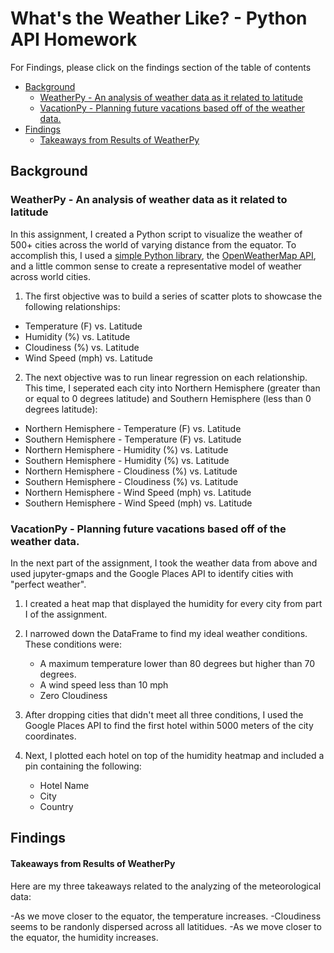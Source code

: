 # What's the Weather Like? - Python API Homework <!-- omit in toc -->

For Findings, please click on the findings section of the table of contents

- [Background](#background)
  - [WeatherPy - An analysis of weather data as it related to latitude](#weatherpy---an-analysis-of-weather-data-as-it-related-to-latitude)
  - [VacationPy - Planning future vacations based off of the weather data.](#vacationpy---planning-future-vacations-based-off-of-the-weather-data)
- [Findings](#findings)
    - [Takeaways from Results of WeatherPy](#takeaways-from-results-of-weatherpy)

## Background

### WeatherPy - An analysis of weather data as it related to latitude

In this assignment, I created a Python script to visualize the weather of 500+ cities across the world of varying distance from the equator. To accomplish this, I used a [simple Python library](https://pypi.python.org/pypi/citipy), the [OpenWeatherMap API](https://openweathermap.org/api), and a little common sense to create a representative model of weather across world cities.

1. The first objective was to build a series of scatter plots to showcase the following relationships:

* Temperature (F) vs. Latitude
* Humidity (%) vs. Latitude
* Cloudiness (%) vs. Latitude
* Wind Speed (mph) vs. Latitude

2. The next objective was to run linear regression on each relationship. This time, I seperated each city into Northern Hemisphere (greater than or equal to 0 degrees latitude) and Southern Hemisphere (less than 0 degrees latitude):

* Northern Hemisphere - Temperature (F) vs. Latitude
* Southern Hemisphere - Temperature (F) vs. Latitude
* Northern Hemisphere - Humidity (%) vs. Latitude
* Southern Hemisphere - Humidity (%) vs. Latitude
* Northern Hemisphere - Cloudiness (%) vs. Latitude
* Southern Hemisphere - Cloudiness (%) vs. Latitude
* Northern Hemisphere - Wind Speed (mph) vs. Latitude
* Southern Hemisphere - Wind Speed (mph) vs. Latitude

### VacationPy - Planning future vacations based off of the weather data.

In the next part of the assignment, I took the weather data from above and used jupyter-gmaps and the Google Places API to identify
cities with "perfect weather".

1.  I created a heat map that displayed the humidity for every city from part I of the assignment.

2.  I narrowed down the DataFrame to find my ideal weather conditions. These conditions were:

    - A maximum temperature lower than 80 degrees but higher than 70 degrees.
    - A wind speed less than 10 mph
    - Zero Cloudiness

3.  After dropping cities that didn't meet all three conditions, I used the Google Places API to find the first hotel within 5000 meters of the city coordinates. 
4.  Next, I plotted each hotel on top of the humidity heatmap and included a pin containing the following:

    - Hotel Name
    - City
    - Country

## Findings


#### Takeaways from Results of WeatherPy

Here are my three takeaways related to the analyzing of the meteorological data:

-As we move closer to the equator, the temperature increases.
-Cloudiness seems to be randonly dispersed across all latitidues.
-As we move closer to the equator, the humidity increases. 


